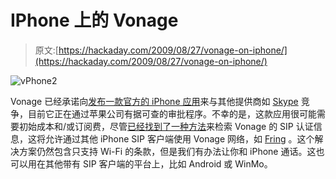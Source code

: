 # IPhone 上的 Vonage

> 原文:[https://hackaday.com/2009/08/27/vonage-on-iphone/](https://hackaday.com/2009/08/27/vonage-on-iphone/)

![vPhone2](../Images/e2895823dda7a05807e37fbd7e70b8de.png "vPhone2")

Vonage 已经承诺向[发布一款官方的 iPhone 应用](http://www.fiercemobilecontent.com/story/unspecified-issues-stall-vonages-iphone-app/2009-08-26)来与其他提供商如 [Skype](http://www.skype.com/download/skype/iphone/) 竞争，目前它正在通过苹果公司有据可查的审批程序。不幸的是，这款应用很可能需要初始成本和/或订阅费，尽管[已经找到了一种方法](http://www.fettesps.com/?p=430)来检索 Vonage 的 SIP 认证信息，这将允许通过其他 iPhone SIP 客户端使用 Vonage 网络，如 [Fring](http://www.fring.com/download/iphone/) 。这个解决方案仍然包含只支持 Wi-Fi 的条款，但是我们有办法让你和 iPhone 通话。这也可以用在其他带有 SIP 客户端的平台上，比如 Android 或 WinMo。